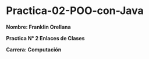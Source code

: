 # Practica-02-POO-con-Java
**Nombre: Franklin Orellana**

**Practica N° 2 Enlaces de Clases**

**Carrera: Computación**
